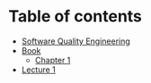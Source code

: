 # Table of contents

* [Software Quality Engineering](README.md)
* [Book](book/README.md)
  * [Chapter 1](book/chapter-1.md)
* [Lecture 1](lecture-1.md)
